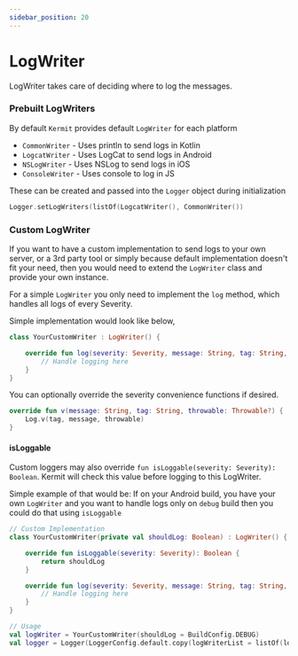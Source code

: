 ```yaml
---
sidebar_position: 20
---
```


# LogWriter

LogWriter takes care of deciding where to log the messages.

### Prebuilt LogWriters

By default `Kermit` provides default `LogWriter` for each platform

- `CommonWriter` - Uses println to send logs in Kotlin
- `LogcatWriter` - Uses LogCat to send logs in Android
- `NSLogWriter` - Uses NSLog to send logs in iOS
- `ConsoleWriter` - Uses console to log in JS

These can be created and passed into the `Logger` object during initialization
```kotlin
Logger.setLogWriters(listOf(LogcatWriter(), CommonWriter())
```
### Custom LogWriter

If you want to have a custom implementation to send logs to your own server, or a 3rd party tool or simply because default implementation doesn't fit your need, then you would need to extend the `LogWriter` class and provide your own instance.

For a simple `LogWriter` you only need to implement the `log` method, which handles all logs of every Severity.

Simple implementation would look like below,
```kotlin
class YourCustomWriter : LogWriter() {

    override fun log(severity: Severity, message: String, tag: String, throwable: Throwable?) {
        // Handle logging here
    }
}
```

You can optionally override the severity convenience functions if desired.

```kotlin
override fun v(message: String, tag: String, throwable: Throwable?) {
    Log.v(tag, message, throwable)
}
```
#### isLoggable

Custom loggers may also override `fun isLoggable(severity: Severity): Boolean`. Kermit will check this value before logging to this LogWriter.

Simple example of that would be: If on your Android build, you have your own `LogWriter` and you want to handle logs only on `debug` build then you could do that using `isLoggable`

```kotlin
// Custom Implementation
class YourCustomWriter(private val shouldLog: Boolean) : LogWriter() {

    override fun isLoggable(severity: Severity): Boolean {
        return shouldLog
    }

    override fun log(severity: Severity, message: String, tag: String, throwable: Throwable?) {
        // Handle logging here
    }
}

// Usage 
val logWriter = YourCustomWriter(shouldLog = BuildConfig.DEBUG)
val logger = Logger(LoggerConfig.default.copy(logWriterList = listOf(logWriter)))
```